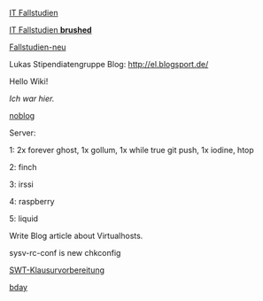 [IT Fallstudien](/IT-Fallstudien)


[IT Fallstudien **brushed**](/IT-Fallstudien-brushed)


[Fallstudien-neu](/Fallstudien-neu)

Lukas Stipendiatengruppe Blog: http://el.blogsport.de/

Hello Wiki!

*Ich war hier.*

[noblog](/noblog)

Server:

1: 2x forever ghost, 1x gollum, 1x while true git push, 1x iodine, htop

2: finch

3: irssi

4: raspberry

5: liquid

Write Blog article about Virtualhosts.

sysv-rc-conf is new chkconfig

[SWT-Klausurvorbereitung](/SWT-Klausurvorbereitung)

[bday](/bday)
